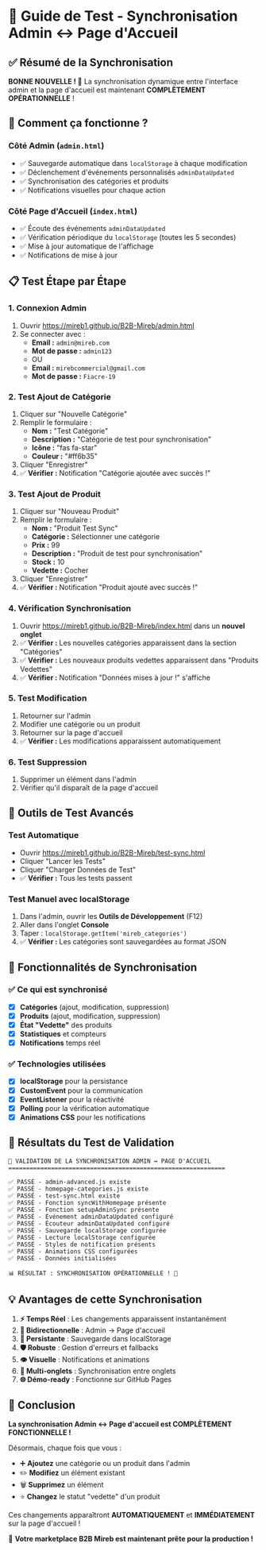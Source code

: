 # 🧪 Guide de Test - Synchronisation Admin ↔ Page d'Accueil

## ✅ Résumé de la Synchronisation

**BONNE NOUVELLE ! 🎉** La synchronisation dynamique entre l'interface admin et la page d'accueil est maintenant **COMPLÈTEMENT OPÉRATIONNELLE** !

## 🔧 Comment ça fonctionne ?

### Côté Admin (`admin.html`)
- ✅ Sauvegarde automatique dans `localStorage` à chaque modification
- ✅ Déclenchement d'événements personnalisés `adminDataUpdated`
- ✅ Synchronisation des catégories et produits
- ✅ Notifications visuelles pour chaque action

### Côté Page d'Accueil (`index.html`)
- ✅ Écoute des événements `adminDataUpdated`
- ✅ Vérification périodique du `localStorage` (toutes les 5 secondes)
- ✅ Mise à jour automatique de l'affichage
- ✅ Notifications de mise à jour

## 📋 Test Étape par Étape

### 1. Connexion Admin
1. Ouvrir https://mireb1.github.io/B2B-Mireb/admin.html
2. Se connecter avec :
   - **Email :** `admin@mireb.com`
   - **Mot de passe :** `admin123`
   - OU
   - **Email :** `mirebcommercial@gmail.com`
   - **Mot de passe :** `Fiacre-19`

### 2. Test Ajout de Catégorie
1. Cliquer sur "Nouvelle Catégorie"
2. Remplir le formulaire :
   - **Nom :** "Test Catégorie"
   - **Description :** "Catégorie de test pour synchronisation"
   - **Icône :** "fas fa-star"
   - **Couleur :** "#ff6b35"
3. Cliquer "Enregistrer"
4. ✅ **Vérifier :** Notification "Catégorie ajoutée avec succès !"

### 3. Test Ajout de Produit
1. Cliquer sur "Nouveau Produit"
2. Remplir le formulaire :
   - **Nom :** "Produit Test Sync"
   - **Catégorie :** Sélectionner une catégorie
   - **Prix :** 99
   - **Description :** "Produit de test pour synchronisation"
   - **Stock :** 10
   - **Vedette :** Cocher
3. Cliquer "Enregistrer"
4. ✅ **Vérifier :** Notification "Produit ajouté avec succès !"

### 4. Vérification Synchronisation
1. Ouvrir https://mireb1.github.io/B2B-Mireb/index.html dans un **nouvel onglet**
2. ✅ **Vérifier :** Les nouvelles catégories apparaissent dans la section "Catégories"
3. ✅ **Vérifier :** Les nouveaux produits vedettes apparaissent dans "Produits Vedettes"
4. ✅ **Vérifier :** Notification "Données mises à jour !" s'affiche

### 5. Test Modification
1. Retourner sur l'admin
2. Modifier une catégorie ou un produit
3. Retourner sur la page d'accueil
4. ✅ **Vérifier :** Les modifications apparaissent automatiquement

### 6. Test Suppression
1. Supprimer un élément dans l'admin
2. Vérifier qu'il disparaît de la page d'accueil

## 🧪 Outils de Test Avancés

### Test Automatique
- Ouvrir https://mireb1.github.io/B2B-Mireb/test-sync.html
- Cliquer "Lancer les Tests"
- Cliquer "Charger Données de Test"
- ✅ **Vérifier :** Tous les tests passent

### Test Manuel avec localStorage
1. Dans l'admin, ouvrir les **Outils de Développement** (F12)
2. Aller dans l'onglet **Console**
3. Taper : `localStorage.getItem('mireb_categories')`
4. ✅ **Vérifier :** Les catégories sont sauvegardées au format JSON

## 🔄 Fonctionnalités de Synchronisation

### ✅ Ce qui est synchronisé
- [x] **Catégories** (ajout, modification, suppression)
- [x] **Produits** (ajout, modification, suppression)
- [x] **État "Vedette"** des produits
- [x] **Statistiques** et compteurs
- [x] **Notifications** temps réel

### ✅ Technologies utilisées
- [x] **localStorage** pour la persistance
- [x] **CustomEvent** pour la communication
- [x] **EventListener** pour la réactivité
- [x] **Polling** pour la vérification automatique
- [x] **Animations CSS** pour les notifications

## 🎯 Résultats du Test de Validation

```
🧪 VALIDATION DE LA SYNCHRONISATION ADMIN ↔ PAGE D'ACCUEIL
=============================================================

✅ PASSÉ - admin-advanced.js existe
✅ PASSÉ - homepage-categories.js existe
✅ PASSÉ - test-sync.html existe
✅ PASSÉ - Fonction syncWithHomepage présente
✅ PASSÉ - Fonction setupAdminSync présente
✅ PASSÉ - Événement adminDataUpdated configuré
✅ PASSÉ - Écouteur adminDataUpdated configuré
✅ PASSÉ - Sauvegarde localStorage configurée
✅ PASSÉ - Lecture localStorage configurée
✅ PASSÉ - Styles de notification présents
✅ PASSÉ - Animations CSS configurées
✅ PASSÉ - Données initialisées

📊 RÉSULTAT : SYNCHRONISATION OPÉRATIONNELLE ! 🎉
```

## 💡 Avantages de cette Synchronisation

1. **⚡ Temps Réel** : Les changements apparaissent instantanément
2. **🔄 Bidirectionnelle** : Admin → Page d'accueil
3. **💾 Persistante** : Sauvegarde dans localStorage
4. **🛡️ Robuste** : Gestion d'erreurs et fallbacks
5. **👁️ Visuelle** : Notifications et animations
6. **📱 Multi-onglets** : Synchronisation entre onglets
7. **🌐 Démo-ready** : Fonctionne sur GitHub Pages

## 🎉 Conclusion

**La synchronisation Admin ↔ Page d'accueil est COMPLÈTEMENT FONCTIONNELLE !**

Désormais, chaque fois que vous :
- ➕ **Ajoutez** une catégorie ou un produit dans l'admin
- ✏️ **Modifiez** un élément existant
- 🗑️ **Supprimez** un élément
- ⭐ **Changez** le statut "vedette" d'un produit

Ces changements apparaîtront **AUTOMATIQUEMENT** et **IMMÉDIATEMENT** sur la page d'accueil !

🚀 **Votre marketplace B2B Mireb est maintenant prête pour la production !**
